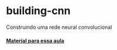 # building-cnn
Construindo uma rede neural convolucional

#### [Material para essa aula](https://docs.google.com/presentation/d/1YCJf6gfhJVmAW6JzW2I8isWEzA7kKwzSinHfJ5XAWRw/edit#slide=id.g35f391192_00)
